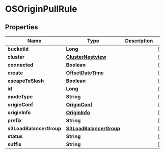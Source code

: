 # OSOriginPullRule

## Properties
Name | Type | Description | Notes
------------ | ------------- | ------------- | -------------
**bucketId** | **Long** |  |  [optional]
**cluster** | [**ClusterNestview**](ClusterNestview.md) |  |  [optional]
**connected** | **Boolean** |  |  [optional]
**create** | [**OffsetDateTime**](OffsetDateTime.md) |  |  [optional]
**escapeToSlash** | **Boolean** |  |  [optional]
**id** | **Long** |  |  [optional]
**modeType** | **String** |  |  [optional]
**originConf** | [**OriginConf**](OriginConf.md) |  |  [optional]
**originInfo** | [**OriginInfo**](OriginInfo.md) |  |  [optional]
**prefix** | **String** |  |  [optional]
**s3LoadBalancerGroup** | [**S3LoadBalancerGroup**](S3LoadBalancerGroup.md) |  |  [optional]
**status** | **String** |  |  [optional]
**suffix** | **String** |  |  [optional]

